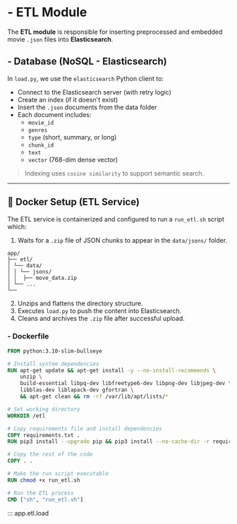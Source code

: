 # - ETL Module

The **ETL module** is responsible for inserting preprocessed and embedded movie `.json` files into **Elasticsearch**.

## - Database (NoSQL - Elasticsearch)

In `load.py`, we use the `elasticsearch` Python client to:

- Connect to the Elasticsearch server (with retry logic)
- Create an index (if it doesn't exist)
- Insert the `.json` documents from the data folder
- Each document includes:
  - `movie_id`
  - `genres`
  - `type` (short, summary, or long)
  - `chunk_id`
  - `text`
  - `vector` (768-dim dense vector)

> Indexing uses `cosine similarity` to support semantic search.

---

## 🐳 Docker Setup (ETL Service)

The ETL service is containerized and configured to run a `run_etl.sh` script which:

1. Waits for a `.zip` file of JSON chunks to appear in the `data/jsons/` folder.
```plaintext
app/
├── etl/
│ └── data/
│ │ └── jsons/
│ │  ├── move_data.zip
│ └── ...
└──
```
2. Unzips and flattens the directory structure.
3. Executes `load.py` to push the content into Elasticsearch.
4. Cleans and archives the `.zip` file after successful upload.

### - Dockerfile

```dockerfile
FROM python:3.10-slim-bullseye

# Install system dependencies
RUN apt-get update && apt-get install -y --no-install-recommends \
    unzip \
    build-essential libpq-dev libfreetype6-dev libpng-dev libjpeg-dev \
    libblas-dev liblapack-dev gfortran \
    && apt-get clean && rm -rf /var/lib/apt/lists/*

# Set working directory
WORKDIR /etl

# Copy requirements file and install dependencies
COPY requirements.txt .
RUN pip3 install --upgrade pip && pip3 install --no-cache-dir -r requirements.txt

# Copy the rest of the code
COPY . .

# Make the run script executable
RUN chmod +x run_etl.sh

# Run the ETL process
CMD ["sh", "run_etl.sh"]
```

::: app.etl.load